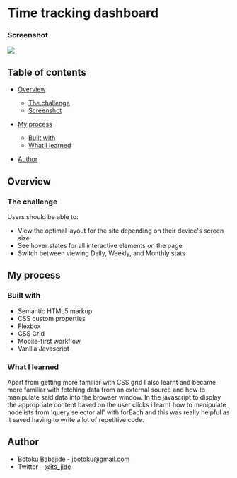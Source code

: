 # Time tracking dashboard 
 
### Screenshot
![](demo.gif)

## Table of contents

- [Overview](#overview)
  - [The challenge](#the-challenge)
  - [Screenshot](#screenshot)
  
- [My process](#my-process)
  - [Built with](#built-with)
  - [What I learned](#what-i-learned)

- [Author](#author)



## Overview

### The challenge

Users should be able to:

- View the optimal layout for the site depending on their device's screen size
- See hover states for all interactive elements on the page
- Switch between viewing Daily, Weekly, and Monthly stats


## My process

### Built with

- Semantic HTML5 markup
- CSS custom properties
- Flexbox
- CSS Grid
- Mobile-first workflow
- Vanilla Javascript 

### What I learned

Apart from getting more familiar with CSS grid I also learnt and became more familiar with fetching data from an external source and how to manipulate said data into the browser window. In the javascript to display the appropriate content based on the user clicks i learnt how to manipulate nodelists from 'query selector all' with forEach and this was really helpful as it saved having to write a lot of repetitive code.





## Author


- Botoku Babajide - jbotoku@gmail.com
- Twitter - [@its_jide](https://www.twitter.com/its_jide)


